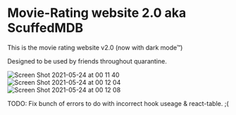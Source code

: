 # Movie-Rating website 2.0 aka ScuffedMDB

This is the movie rating website v2.0 (now with dark mode&trade;)

Designed to be used by friends throughout quarantine.

![Screen Shot 2021-05-24 at 00 11 40](https://user-images.githubusercontent.com/47287285/119243076-915ad800-bb5b-11eb-96c3-a943db35e4ea.png)
![Screen Shot 2021-05-24 at 00 12 04](https://user-images.githubusercontent.com/47287285/119243077-928c0500-bb5b-11eb-80f5-f0412ee8a3c5.png)
![Screen Shot 2021-05-24 at 00 12 08](https://user-images.githubusercontent.com/47287285/119243078-93bd3200-bb5b-11eb-9691-957cb1336ec0.png)


TODO:
Fix bunch of errors to do with incorrect hook useage & react-table. ;(
